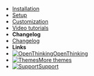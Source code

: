 - [Installation](install)
- [Setup](setup)
- [Customization](custom)
- [Video tutorials](video)
- **Changelog**
- [Changelog](changelog)
- **Links**
- [![OpenThinking](https://icongr.am/feather/corner-down-right.svg?size=16&color=808080)OpenThinking](https://codesandbox.io/s/xv36w4695o)
- [![Themes](https://icongr.am/feather/corner-down-right.svg?size=16&color=808080)More themes](https://github.com/jhildenbiddle/docsify-themeable)
- [![Support](https://icongr.am/feather/message-square.svg?size=16&color=808080)Support](https://github.com/jhildenbiddle/docsify-themeable)
